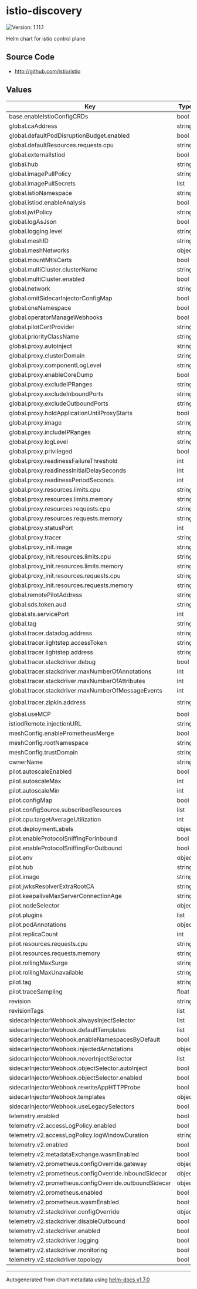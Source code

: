# istio-discovery

![Version: 1.11.1](https://img.shields.io/badge/Version-1.11.1-informational?style=flat-square)

Helm chart for istio control plane

## Source Code

* <http://github.com/istio/istio>

## Values

| Key | Type | Default | Description |
|-----|------|---------|-------------|
| base.enableIstioConfigCRDs | bool | `true` |  |
| global.caAddress | string | `""` |  |
| global.defaultPodDisruptionBudget.enabled | bool | `true` |  |
| global.defaultResources.requests.cpu | string | `"10m"` |  |
| global.externalIstiod | bool | `false` |  |
| global.hub | string | `"docker.io/istio"` |  |
| global.imagePullPolicy | string | `""` |  |
| global.imagePullSecrets | list | `[]` |  |
| global.istioNamespace | string | `"istio-system"` |  |
| global.istiod.enableAnalysis | bool | `false` |  |
| global.jwtPolicy | string | `"third-party-jwt"` |  |
| global.logAsJson | bool | `false` |  |
| global.logging.level | string | `"default:info"` |  |
| global.meshID | string | `""` |  |
| global.meshNetworks | object | `{}` |  |
| global.mountMtlsCerts | bool | `false` |  |
| global.multiCluster.clusterName | string | `""` |  |
| global.multiCluster.enabled | bool | `false` |  |
| global.network | string | `""` |  |
| global.omitSidecarInjectorConfigMap | bool | `false` |  |
| global.oneNamespace | bool | `false` |  |
| global.operatorManageWebhooks | bool | `false` |  |
| global.pilotCertProvider | string | `"istiod"` |  |
| global.priorityClassName | string | `""` |  |
| global.proxy.autoInject | string | `"enabled"` |  |
| global.proxy.clusterDomain | string | `"cluster.local"` |  |
| global.proxy.componentLogLevel | string | `"misc:error"` |  |
| global.proxy.enableCoreDump | bool | `false` |  |
| global.proxy.excludeIPRanges | string | `""` |  |
| global.proxy.excludeInboundPorts | string | `""` |  |
| global.proxy.excludeOutboundPorts | string | `""` |  |
| global.proxy.holdApplicationUntilProxyStarts | bool | `false` |  |
| global.proxy.image | string | `"proxyv2"` |  |
| global.proxy.includeIPRanges | string | `"*"` |  |
| global.proxy.logLevel | string | `"warning"` |  |
| global.proxy.privileged | bool | `false` |  |
| global.proxy.readinessFailureThreshold | int | `30` |  |
| global.proxy.readinessInitialDelaySeconds | int | `1` |  |
| global.proxy.readinessPeriodSeconds | int | `2` |  |
| global.proxy.resources.limits.cpu | string | `"2000m"` |  |
| global.proxy.resources.limits.memory | string | `"1024Mi"` |  |
| global.proxy.resources.requests.cpu | string | `"50m"` |  |
| global.proxy.resources.requests.memory | string | `"64Mi"` |  |
| global.proxy.statusPort | int | `15020` |  |
| global.proxy.tracer | string | `"zipkin"` |  |
| global.proxy_init.image | string | `"proxyv2"` |  |
| global.proxy_init.resources.limits.cpu | string | `"2000m"` |  |
| global.proxy_init.resources.limits.memory | string | `"1024Mi"` |  |
| global.proxy_init.resources.requests.cpu | string | `"10m"` |  |
| global.proxy_init.resources.requests.memory | string | `"10Mi"` |  |
| global.remotePilotAddress | string | `""` |  |
| global.sds.token.aud | string | `"istio-ca"` |  |
| global.sts.servicePort | int | `0` |  |
| global.tag | string | `"1.11.1"` |  |
| global.tracer.datadog.address | string | `"$(HOST_IP):8126"` |  |
| global.tracer.lightstep.accessToken | string | `""` |  |
| global.tracer.lightstep.address | string | `""` |  |
| global.tracer.stackdriver.debug | bool | `false` |  |
| global.tracer.stackdriver.maxNumberOfAnnotations | int | `200` |  |
| global.tracer.stackdriver.maxNumberOfAttributes | int | `200` |  |
| global.tracer.stackdriver.maxNumberOfMessageEvents | int | `200` |  |
| global.tracer.zipkin.address | string | `"zipkin.jaeger-operator:9411"` |  |
| global.useMCP | bool | `false` |  |
| istiodRemote.injectionURL | string | `""` |  |
| meshConfig.enablePrometheusMerge | bool | `true` |  |
| meshConfig.rootNamespace | string | `nil` |  |
| meshConfig.trustDomain | string | `"cluster.local"` |  |
| ownerName | string | `""` |  |
| pilot.autoscaleEnabled | bool | `true` |  |
| pilot.autoscaleMax | int | `5` |  |
| pilot.autoscaleMin | int | `1` |  |
| pilot.configMap | bool | `true` |  |
| pilot.configSource.subscribedResources | list | `[]` |  |
| pilot.cpu.targetAverageUtilization | int | `80` |  |
| pilot.deploymentLabels | object | `{}` |  |
| pilot.enableProtocolSniffingForInbound | bool | `true` |  |
| pilot.enableProtocolSniffingForOutbound | bool | `true` |  |
| pilot.env | object | `{}` |  |
| pilot.hub | string | `""` |  |
| pilot.image | string | `"pilot"` |  |
| pilot.jwksResolverExtraRootCA | string | `""` |  |
| pilot.keepaliveMaxServerConnectionAge | string | `"30m"` |  |
| pilot.nodeSelector | object | `{}` |  |
| pilot.plugins | list | `[]` |  |
| pilot.podAnnotations | object | `{}` |  |
| pilot.replicaCount | int | `1` |  |
| pilot.resources.requests.cpu | string | `"50m"` |  |
| pilot.resources.requests.memory | string | `"256Mi"` |  |
| pilot.rollingMaxSurge | string | `"100%"` |  |
| pilot.rollingMaxUnavailable | string | `"25%"` |  |
| pilot.tag | string | `""` |  |
| pilot.traceSampling | float | `1` |  |
| revision | string | `""` |  |
| revisionTags | list | `[]` |  |
| sidecarInjectorWebhook.alwaysInjectSelector | list | `[]` |  |
| sidecarInjectorWebhook.defaultTemplates | list | `[]` |  |
| sidecarInjectorWebhook.enableNamespacesByDefault | bool | `false` |  |
| sidecarInjectorWebhook.injectedAnnotations | object | `{}` |  |
| sidecarInjectorWebhook.neverInjectSelector | list | `[]` |  |
| sidecarInjectorWebhook.objectSelector.autoInject | bool | `true` |  |
| sidecarInjectorWebhook.objectSelector.enabled | bool | `true` |  |
| sidecarInjectorWebhook.rewriteAppHTTPProbe | bool | `true` |  |
| sidecarInjectorWebhook.templates | object | `{}` |  |
| sidecarInjectorWebhook.useLegacySelectors | bool | `false` |  |
| telemetry.enabled | bool | `true` |  |
| telemetry.v2.accessLogPolicy.enabled | bool | `false` |  |
| telemetry.v2.accessLogPolicy.logWindowDuration | string | `"43200s"` |  |
| telemetry.v2.enabled | bool | `true` |  |
| telemetry.v2.metadataExchange.wasmEnabled | bool | `false` |  |
| telemetry.v2.prometheus.configOverride.gateway | object | `{}` |  |
| telemetry.v2.prometheus.configOverride.inboundSidecar | object | `{}` |  |
| telemetry.v2.prometheus.configOverride.outboundSidecar | object | `{}` |  |
| telemetry.v2.prometheus.enabled | bool | `true` |  |
| telemetry.v2.prometheus.wasmEnabled | bool | `false` |  |
| telemetry.v2.stackdriver.configOverride | object | `{}` |  |
| telemetry.v2.stackdriver.disableOutbound | bool | `false` |  |
| telemetry.v2.stackdriver.enabled | bool | `false` |  |
| telemetry.v2.stackdriver.logging | bool | `false` |  |
| telemetry.v2.stackdriver.monitoring | bool | `false` |  |
| telemetry.v2.stackdriver.topology | bool | `false` |  |

----------------------------------------------
Autogenerated from chart metadata using [helm-docs v1.7.0](https://github.com/norwoodj/helm-docs/releases/v1.7.0)
